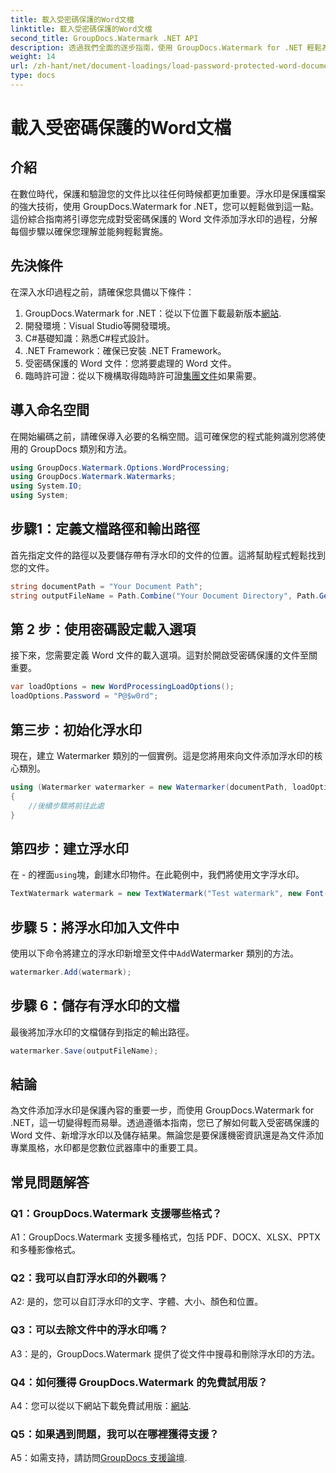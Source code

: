 ```yaml
---
title: 載入受密碼保護的Word文檔
linktitle: 載入受密碼保護的Word文檔
second_title: GroupDocs.Watermark .NET API
description: 透過我們全面的逐步指南，使用 GroupDocs.Watermark for .NET 輕鬆為受密碼保護的 Word 文件添加浮水印。
weight: 14
url: /zh-hant/net/document-loadings/load-password-protected-word-document/
type: docs
---
```

# 載入受密碼保護的Word文檔

## 介紹
在數位時代，保護和驗證您的文件比以往任何時候都更加重要。浮水印是保護檔案的強大技術，使用 GroupDocs.Watermark for .NET，您可以輕鬆做到這一點。這份綜合指南將引導您完成對受密碼保護的 Word 文件添加浮水印的過程，分解每個步驟以確保您理解並能夠輕鬆實施。
## 先決條件
在深入水印過程之前，請確保您具備以下條件：
1.  GroupDocs.Watermark for .NET：從以下位置下載最新版本[網站](https://releases.groupdocs.com/Watermark/net/).
2. 開發環境：Visual Studio等開發環境。
3. C#基礎知識：熟悉C#程式設計。
4. .NET Framework：確保已安裝 .NET Framework。
5. 受密碼保護的 Word 文件：您將要處理的 Word 文件。
6. 臨時許可證：從以下機構取得臨時許可證[集團文件](https://purchase.groupdocs.com/temporary-license/)如果需要。
## 導入命名空間
在開始編碼之前，請確保導入必要的名稱空間。這可確保您的程式能夠識別您將使用的 GroupDocs 類別和方法。
```csharp
using GroupDocs.Watermark.Options.WordProcessing;
using GroupDocs.Watermark.Watermarks;
using System.IO;
using System;
```
## 步驟1：定義文檔路徑和輸出路徑
首先指定文件的路徑以及要儲存帶有浮水印的文件的位置。這將幫助程式輕鬆找到您的文件。
```csharp
string documentPath = "Your Document Path";
string outputFileName = Path.Combine("Your Document Directory", Path.GetFileName(documentPath));
```
## 第 2 步：使用密碼設定載入選項
接下來，您需要定義 Word 文件的載入選項。這對於開啟受密碼保護的文件至關重要。
```csharp
var loadOptions = new WordProcessingLoadOptions();
loadOptions.Password = "P@$w0rd";
```
## 第三步：初始化浮水印
現在，建立 Watermarker 類別的一個實例。這是您將用來向文件添加浮水印的核心類別。
```csharp
using (Watermarker watermarker = new Watermarker(documentPath, loadOptions))
{
    //後續步驟將前往此處
}
```
## 第四步：建立浮水印
在 - 的裡面`using`塊，創建水印物件。在此範例中，我們將使用文字浮水印。
```csharp
TextWatermark watermark = new TextWatermark("Test watermark", new Font("Arial", 12));
```
## 步驟 5：將浮水印加入文件中
使用以下命令將建立的浮水印新增至文件中`Add`Watermarker 類別的方法。
```csharp
watermarker.Add(watermark);
```
## 步驟 6：儲存有浮水印的文檔
最後將加浮水印的文檔儲存到指定的輸出路徑。
```csharp
watermarker.Save(outputFileName);
```
## 結論
為文件添加浮水印是保護內容的重要一步，而使用 GroupDocs.Watermark for .NET，這一切變得輕而易舉。透過遵循本指南，您已了解如何載入受密碼保護的 Word 文件、新增浮水印以及儲存結果。無論您是要保護機密資訊還是為文件添加專業風格，水印都是您數位武器庫中的重要工具。
## 常見問題解答
### Q1：GroupDocs.Watermark 支援哪些格式？
A1：GroupDocs.Watermark 支援多種格式，包括 PDF、DOCX、XLSX、PPTX 和多種影像格式。
### Q2：我可以自訂浮水印的外觀嗎？
A2: 是的，您可以自訂浮水印的文字、字體、大小、顏色和位置。
### Q3：可以去除文件中的浮水印嗎？
A3：是的，GroupDocs.Watermark 提供了從文件中搜尋和刪除浮水印的方法。
### Q4：如何獲得 GroupDocs.Watermark 的免費試用版？
 A4：您可以從以下網站下載免費試用版：[網站](https://releases.groupdocs.com/).
### Q5：如果遇到問題，我可以在哪裡獲得支援？
 A5：如需支持，請訪問[GroupDocs 支援論壇](https://forum.groupdocs.com/c/watermark/19).
